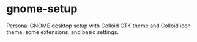 # gnome-setup
Personal GNOME desktop setup with Colloid GTK theme and Colloid icon theme, some extensions, and basic settings.
